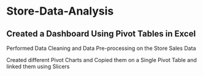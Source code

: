 # Store-Data-Analysis

## Created a Dashboard Using Pivot Tables in Excel
Performed Data Cleaning and Data Pre-processing on the Store Sales Data

Created different Pivot Charts and Copied them on a Single Pivot Table and linked them using Slicers
